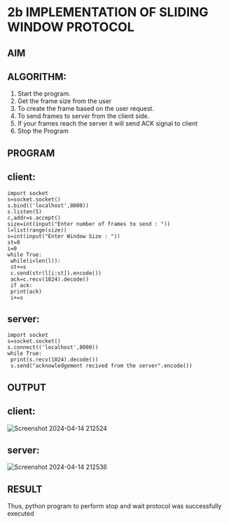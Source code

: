 # 2b IMPLEMENTATION OF SLIDING WINDOW PROTOCOL
## AIM
## ALGORITHM:
1. Start the program.
2. Get the frame size from the user
3. To create the frame based on the user request.
4. To send frames to server from the client side.
5. If your frames reach the server it will send ACK signal to client
6. Stop the Program
## PROGRAM
## client:
```
import socket
s=socket.socket()
s.bind(('localhost',8000))
s.listen(5)
c,addr=s.accept()
size=int(input("Enter number of frames to send : "))
l=list(range(size))
s=int(input("Enter Window Size : "))
st=0
i=0
while True:
 while(i<len(l)):
 st+=s
 c.send(str(l[i:st]).encode())
 ack=c.recv(1024).decode()
 if ack:
 print(ack)
 i+=s
```
## server:
```
import socket
s=socket.socket()
s.connect(('localhost',8000))
while True: 
 print(s.recv(1024).decode())
 s.send("acknowledgement recived from the server".encode())

```

## OUTPUT
## client:
![Screenshot 2024-04-14 212524](https://github.com/praveen2p/2b_SLIDING_WINDOW_PROTOCOL/assets/151658061/08884adc-9702-4944-bfc7-764973165f1b)

## server:
![Screenshot 2024-04-14 212536](https://github.com/praveen2p/2b_SLIDING_WINDOW_PROTOCOL/assets/151658061/03a81457-84cc-4baa-9b52-08c483161a4b)

## RESULT
Thus, python program to perform stop and wait protocol was successfully executed
